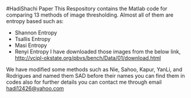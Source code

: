 #HadiShachi Paper
This Respository contains the Matlab code for comparing 13 methods of image thresholding. Almost all of them are entropy based such as:
* Shannon Entropy
* Tsallis Entropy
* Masi Entropy
* Renyi Entropy
I have downloaded those images from the below link,
http://vcipl-okstate.org/pbvs/bench/Data/01/download.html

We have modified some methods such as Nie, Sahoo, Kapur, YanLi, and Rodrigues and named them SAD before their names you can find them in codes also
for further details you can contact me through email hadi12426@yahoo.com